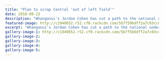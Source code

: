 ```yaml
---
title: "Plan to scrap Central 'out of left field'"
date: 2018-08-23
description: "Whanganui's Jordan Cohen has cut a path to the national under-18 side with his performances for Central..."
featured-image: http://c1940652.r52.cf0.rackcdn.com/5b7f59bdff2a7c03cc0002f9/Jordan-Cohen-220-chron-23-aug.gif
excerpt: "Whanganui's Jordan Cohen has cut a path to the national under-18 side with his performances for Central."
gallery-image-1: http://c1940652.r52.cf0.rackcdn.com/5b7f5b6dff2a7c03cc0002ff/Untitled-1.gif
gallery-image-2: 
gallery-image-3: 
gallery-image-4: 
gallery-image-5: 
---
```

